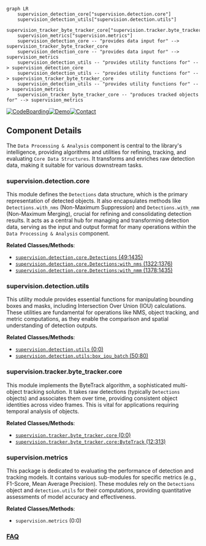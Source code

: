 ```mermaid
graph LR
    supervision_detection_core["supervision.detection.core"]
    supervision_detection_utils["supervision.detection.utils"]
    supervision_tracker_byte_tracker_core["supervision.tracker.byte_tracker.core"]
    supervision_metrics["supervision.metrics"]
    supervision_detection_core -- "provides data input for" --> supervision_tracker_byte_tracker_core
    supervision_detection_core -- "provides data input for" --> supervision_metrics
    supervision_detection_utils -- "provides utility functions for" --> supervision_detection_core
    supervision_detection_utils -- "provides utility functions for" --> supervision_tracker_byte_tracker_core
    supervision_detection_utils -- "provides utility functions for" --> supervision_metrics
    supervision_tracker_byte_tracker_core -- "produces tracked objects for" --> supervision_metrics
```
[![CodeBoarding](https://img.shields.io/badge/Generated%20by-CodeBoarding-9cf?style=flat-square)](https://github.com/CodeBoarding/CodeBoarding)[![Demo](https://img.shields.io/badge/Try%20our-Demo-blue?style=flat-square)](https://www.codeboarding.org/demo)[![Contact](https://img.shields.io/badge/Contact%20us%20-%20contact@codeboarding.org-lightgrey?style=flat-square)](mailto:contact@codeboarding.org)

## Component Details

The `Data Processing & Analysis` component is central to the library's intelligence, providing algorithms and utilities for refining, tracking, and evaluating `Core Data Structures`. It transforms and enriches raw detection data, making it suitable for various downstream tasks.

### supervision.detection.core
This module defines the `Detections` data structure, which is the primary representation of detected objects. It also encapsulates methods like `Detections.with_nms` (Non-Maximum Suppression) and `Detections.with_nmm` (Non-Maximum Merging), crucial for refining and consolidating detection results. It acts as a central hub for managing and transforming detection data, serving as the input and output format for many operations within the `Data Processing & Analysis` component.


**Related Classes/Methods**:

- <a href="https://github.com/roboflow/supervision/blob/master/supervision/detection/core.py#L49-L1435" target="_blank" rel="noopener noreferrer">`supervision.detection.core.Detections` (49:1435)</a>
- <a href="https://github.com/roboflow/supervision/blob/master/supervision/detection/core.py#L1322-L1376" target="_blank" rel="noopener noreferrer">`supervision.detection.core.Detections:with_nms` (1322:1376)</a>
- <a href="https://github.com/roboflow/supervision/blob/master/supervision/detection/core.py#L1378-L1435" target="_blank" rel="noopener noreferrer">`supervision.detection.core.Detections:with_nmm` (1378:1435)</a>


### supervision.detection.utils
This utility module provides essential functions for manipulating bounding boxes and masks, including Intersection Over Union (IOU) calculations. These utilities are fundamental for operations like NMS, object tracking, and metric computations, as they enable the comparison and spatial understanding of detection outputs.


**Related Classes/Methods**:

- <a href="https://github.com/roboflow/supervision/blob/master/supervision/detection/utils.py#L0-L0" target="_blank" rel="noopener noreferrer">`supervision.detection.utils` (0:0)</a>
- <a href="https://github.com/roboflow/supervision/blob/master/supervision/detection/utils.py#L50-L80" target="_blank" rel="noopener noreferrer">`supervision.detection.utils:box_iou_batch` (50:80)</a>


### supervision.tracker.byte_tracker.core
This module implements the ByteTrack algorithm, a sophisticated multi-object tracking solution. It takes raw detections (typically `Detections` objects) and associates them over time, providing consistent object identities across video frames. This is vital for applications requiring temporal analysis of objects.


**Related Classes/Methods**:

- <a href="https://github.com/roboflow/supervision/blob/master/supervision/tracker/byte_tracker/core.py#L0-L0" target="_blank" rel="noopener noreferrer">`supervision.tracker.byte_tracker.core` (0:0)</a>
- <a href="https://github.com/roboflow/supervision/blob/master/supervision/tracker/byte_tracker/core.py#L12-L313" target="_blank" rel="noopener noreferrer">`supervision.tracker.byte_tracker.core:ByteTrack` (12:313)</a>


### supervision.metrics
This package is dedicated to evaluating the performance of detection and tracking models. It contains various sub-modules for specific metrics (e.g., F1-Score, Mean Average Precision). These modules rely on the `Detections` object and `detection.utils` for their computations, providing quantitative assessments of model accuracy and effectiveness.


**Related Classes/Methods**:

- `supervision.metrics` (0:0)




### [FAQ](https://github.com/CodeBoarding/GeneratedOnBoardings/tree/main?tab=readme-ov-file#faq)